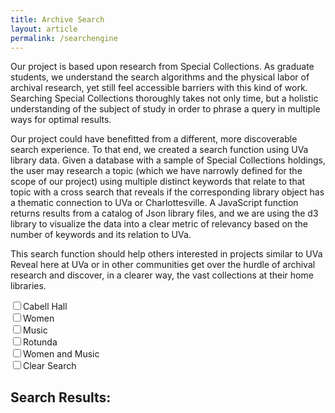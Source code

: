 ```yaml
---
title: Archive Search
layout: article
permalink: /searchengine
---
```

<html>
<link rel="stylesheet" type="text/css" href="http://reveal.scholarslab.org/javascript/style.css">
<link rel="stylesheet" href="http://reveal.scholarslab.org/css/main.css">
<link rel="stylesheet" href="http://reveal.scholarslab.org/css/styles.css">

<body>
  <script src='http://reveal.scholarslab.org/javascript/d3.js'></script>
  <script src='http://reveal.scholarslab.org/javascript/lodash.js'></script>
  <script src='http://reveal.scholarslab.org/javascript/analysis.js'></script>
  <script src='http://reveal.scholarslab.org/javascript/jquery-3.3.1.min.js'></script>
  <script src="https://d3js.org/d3.v4.min.js"></script>
  <p>Our project is based upon research from Special Collections. As graduate students, we understand the search algorithms and the physical labor of archival research, yet still feel accessible barriers with this kind of work. Searching Special Collections thoroughly takes not only time, but a holistic understanding of the subject of study in order to phrase a query in multiple ways for optimal results.</p>
  <p>Our project could have benefitted from a different, more discoverable search experience. To that end, we created a search function using UVa library data. Given a database with a sample of Special Collections holdings, the user may research a topic (which we have narrowly defined for the scope of our project) using multiple distinct keywords that relate to that topic with a cross search that reveals if the corresponding library object has a thematic connection to UVa or Charlottesville. A JavaScript function returns results from a catalog of Json library files, and we are using the d3 library to visualize the data into a clear metric of relevancy based on the number of keywords and its relation to UVa.</p>
  <p> This search function should help others interested in projects similar to UVa Reveal here at UVa or in other communities get over the hurdle of archival research and discover, in a clearer way, the vast collections at their home libraries.</p>
<form action=''>
  <input type="checkbox" id="cabell" onclick="search('cabell');">Cabell Hall<br>
  <input type="checkbox" id="women" onclick="search('women');">Women<br>
  <input type="checkbox" id="music" onclick="search('music');">Music<br>
  <input type="checkbox" id="rotunda" onclick="search('rotunda');">Rotunda<br>
<!--   <input type="checkbox" id="berlin" onclick="search('berlin');">Berlin Wall<br>
  <input type="checkbox" id="languages" onclick="search('languages');">Foreign Languages<br>
  <input type="checkbox" id="cemetery" onclick="search('cemetery');">Cemetery<br> -->
  <input type="checkbox" id="womenmusic" onclick="search2('women', 'music');">Women and Music<br>
  <input type="checkbox" id="clear" onclick="window.location.reload()">Clear Search
  <!--   <input type="checkbox" id="cabellmusic" onclick="search3('cabellmusic');">Music and Cabell Hall<br>
  <input type="checkbox" id="rotundawomen" onclick="search('rotundawomen');">Women and the Rotunda<br> -->
</form>

<div>

  <h2>Search Results:</h2>
  <ul class="results-list">


  </ul>
</div>
</body>


</html>
